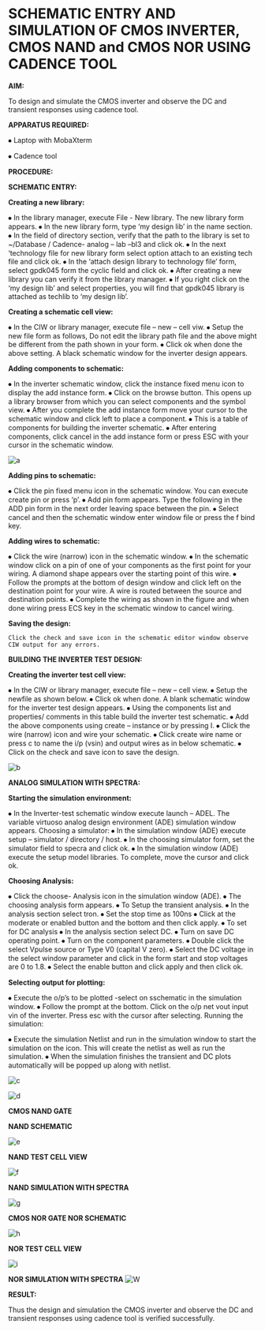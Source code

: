# SCHEMATIC ENTRY AND SIMULATION OF CMOS INVERTER, CMOS NAND and CMOS NOR USING CADENCE TOOL
**AIM:**

To design and simulate the CMOS inverter and observe the DC and transient responses using cadence tool.

**APPARATUS REQUIRED:**

⦁ Laptop with MobaXterm

⦁ Cadence tool

**PROCEDURE:**

**SCHEMATIC ENTRY:**

**Creating a new library:**

⦁ In the library manager, execute File - New library. The new library form appears. ⦁ In the new library form, type ‘my design lib’ in the name section. ⦁ In the field of directory section, verify that the path to the library is set to ~/Database / Cadence- analog – lab –bl3 and click ok. ⦁ In the next ‘technology file for new library form select option attach to an existing tech file and click ok. ⦁ In the ‘attach design library to technology file’ form, select gpdk045 form the cyclic field and click ok. ⦁ After creating a new library you can verify it from the library manager. ⦁ If you right click on the ‘my design lib’ and select properties, you will find that gpdk045 library is attached as techlib to ‘my design lib’.

**Creating a schematic cell view:**

⦁ In the CIW or library manager, execute file – new – cell viw. ⦁ Setup the new file form as follows, Do not edit the library path file and the above might be different from the path shown in your form. ⦁ Click ok when done the above setting. A black schematic window for the inverter design appears.

**Adding components to schematic:**

⦁ In the inverter schematic window, click the instance fixed menu icon to display the add instance form. ⦁ Click on the browse button. This opens up a library browser from which you can select components and the symbol view. ⦁ After you complete the add instance form move your cursor to the schematic window and click left to place a component. ⦁ This is a table of components for building the inverter schematic. ⦁ After entering components, click cancel in the add instance form or press ESC with your cursor in the schematic window.

![a](https://github.com/Thirugnanaselvan/VLSI-LAB-EXP-6/assets/160720772/cf5b36ea-88a6-4f94-8378-ddccb1390483)

**Adding pins to schematic:**

⦁ Click the pin fixed menu icon in the schematic window. You can execute create pin or press ‘p’. ⦁ Add pin form appears. Type the following in the ADD pin form in the next order leaving space between the pin. ⦁ Select cancel and then the schematic window enter window file or press the f bind key.

**Adding wires to schematic:**

⦁ Click the wire (narrow) icon in the schematic window. ⦁ In the schematic window click on a pin of one of your components as the first point for your wiring. A diamond shape appears over the starting point of this wire. ⦁ Follow the prompts at the bottom of design window and click left on the destination point for your wire. A wire is routed between the source and destination points. ⦁ Complete the wiring as shown in the figure and when done wiring press ECS key in the schematic window to cancel wiring.

**Saving the design:**
```
Click the check and save icon in the schematic editor window observe CIW output for any errors.
```
**BUILDING THE INVERTER TEST DESIGN:**

**Creating the inverter test cell view:**

⦁ In the CIW or library manager, execute file – new – cell view. ⦁ Setup the newfile as shown below. ⦁ Click ok when done. A blank schematic window for the inverter test design appears. ⦁ Using the components list and properties/ comments in this table build the inverter test schematic. ⦁ Add the above components using create – instance or by pressing I. ⦁ Click the wire (narrow) icon and wire your schematic. ⦁ Click create wire name or press c to name the i/p (vsin) and output wires as in below schematic. ⦁ Click on the check and save icon to save the design.

![b](https://github.com/Thirugnanaselvan/VLSI-LAB-EXP-6/assets/160720772/e38815dc-2ab3-4939-83b1-a37a95049223)

**ANALOG SIMULATION WITH SPECTRA:**

**Starting the simulation environment:**

⦁ In the Inverter-test schematic window execute launch – ADEL. The variable virtuoso analog design environment (ADE) simulation window appears. Choosing a simulator: ⦁ In the simulation window (ADE) execute setup – simulator / directory / host. ⦁ In the choosing simulator form, set the simulator field to specra and click ok. ⦁ In the simulation window (ADE) execute the setup model libraries. To complete, move the cursor and click ok.

**Choosing Analysis:**

⦁ Click the choose- Analysis icon in the simulation window (ADE). ⦁ The choosing analysis form appears. ⦁ To Setup the transient analysis. ⦁ In the analysis section select tron. ⦁ Set the stop time as 100ns ⦁ Click at the moderate or enabled button and the bottom and then click apply. ⦁ To set for DC analysis ⦁ In the analysis section select DC. ⦁ Turn on save DC operating point. ⦁ Turn on the component parameters. ⦁ Double click the select Vpulse source or Type V0 (capital V zero). ⦁ Select the DC voltage in the select window parameter and click in the form start and stop voltages are 0 to 1.8. ⦁ Select the enable button and click apply and then click ok.

**Selecting output for plotting:**

⦁ Execute the o/p’s to be plotted -select on sschematic in the simulation window. ⦁ Follow the prompt at the bottom. Click on the o/p net vout input vin of the inverter. Press esc with the cursor after selecting.
Running the simulation:

⦁ Execute the simulation Netlist and run in the simulation window to start the simulation on the icon. This will create the netlist as well as run the simulation. ⦁ When the simulation finishes the transient and DC plots automatically will be popped up along with netlist.

![c](https://github.com/Thirugnanaselvan/VLSI-LAB-EXP-6/assets/160720772/0a5bdccd-2245-4d57-986f-c6e430925bd3)

![d](https://github.com/Thirugnanaselvan/VLSI-LAB-EXP-6/assets/160720772/efcf868c-e257-48cd-bb8e-0876b1fa7e72)

**CMOS NAND GATE**

**NAND SCHEMATIC**

![e](https://github.com/Thirugnanaselvan/VLSI-LAB-EXP-6/assets/160720772/c3be23c1-3f97-4c85-87e0-5240bf785733)

**NAND TEST CELL VIEW**

![f](https://github.com/Thirugnanaselvan/VLSI-LAB-EXP-6/assets/160720772/abcf5c3e-b54f-4875-b1a6-2ebf6cbb3eba)

**NAND SIMULATION WITH SPECTRA**

![g](https://github.com/Thirugnanaselvan/VLSI-LAB-EXP-6/assets/160720772/ee7f3d90-e363-48eb-ae20-2ae68b859152)

**CMOS NOR GATE NOR SCHEMATIC**

![h](https://github.com/Thirugnanaselvan/VLSI-LAB-EXP-6/assets/160720772/5e2e98b1-0e4c-4fc6-a2e2-2da43c62c511)

**NOR TEST CELL VIEW**

![i](https://github.com/Thirugnanaselvan/VLSI-LAB-EXP-6/assets/160720772/ddb854a6-3dc6-47d1-8063-dd38933c4028)

**NOR SIMULATION WITH SPECTRA**
![W](https://github.com/Thirugnanaselvan/VLSI-LAB-EXP-6/assets/160720772/7156100a-e29c-4851-a2fa-a8e8501def0b)

**RESULT:**

Thus the design and simulation the CMOS inverter and observe the DC and transient responses using cadence tool is verified successfully.
